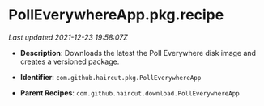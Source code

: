 # PollEverywhereApp.pkg.recipe

_Last updated 2021-12-23 19:58:07Z_

- **Description**: Downloads the latest the Poll Everywhere disk image and creates a versioned package.

- **Identifier**: `com.github.haircut.pkg.PollEverywhereApp`

- **Parent Recipes**: `com.github.haircut.download.PollEverywhereApp`
